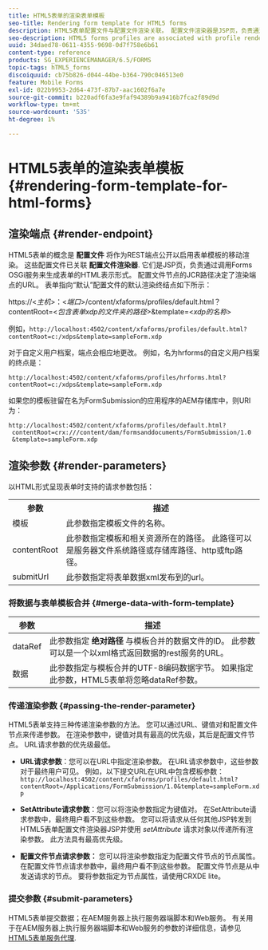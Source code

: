 ```yaml
---
title: HTML5表单的渲染表单模板
seo-title: Rendering form template for HTML5 forms
description: HTML5表单配置文件与配置文件渲染关联。 配置文件渲染器是JSP页，负责通过调用Forms OSGi服务来生成表单的HTML表示形式。
seo-description: HTML5 forms profiles are associated with profile renders. Profile Renders are JSP pages responsible for generating HTML representation of the form by calling the Forms OSGi service.
uuid: 34daed78-0611-4355-9698-0d7f758e6b61
content-type: reference
products: SG_EXPERIENCEMANAGER/6.5/FORMS
topic-tags: hTML5_forms
discoiquuid: cb75b826-d044-44be-b364-790c046513e0
feature: Mobile Forms
exl-id: 022b9953-2d64-473f-87b7-aac1602f6a7e
source-git-commit: b220adf6fa3e9faf94389b9a9416b7fca2f89d9d
workflow-type: tm+mt
source-wordcount: '535'
ht-degree: 1%

---
```


# HTML5表单的渲染表单模板 {#rendering-form-template-for-html-forms}

## 渲染端点 {#render-endpoint}

HTML5表单的概念是 **配置文件** 将作为REST端点公开以启用表单模板的移动渲染。 这些配置文件已关联 **配置文件渲染器**. 它们是JSP页，负责通过调用Forms OSGi服务来生成表单的HTML表示形式。 配置文件节点的JCR路径决定了渲染端点的URL。 表单指向“默认”配置文件的默认渲染终结点如下所示：

https://&lt;*主机*>：&lt;*端口*>/content/xfaforms/profiles/default.html？contentRoot=&lt;*包含表单xdp的文件夹的路径*>&amp;template=&lt;*xdp的名称*>

例如，`http://localhost:4502/content/xfaforms/profiles/default.html?contentRoot=c:/xdps&template=sampleForm.xdp`

对于自定义用户档案，端点会相应地更改。 例如，名为hrforms的自定义用户档案的终点是：

`http://localhost:4502/content/xfaforms/profiles/hrforms.html?contentRoot=c:/xdps&template=sampleForm.xdp`

如果您的模板驻留在名为FormSubmission的应用程序的AEM存储库中，则URI为：

```http
http://localhost:4502/content/xfaforms/profiles/default.html?
 contentRoot=crx:///content/dam/formsanddocuments/FormSubmission/1.0
 &template=sampleForm.xdp
```

## 渲染参数 {#render-parameters}

以HTML形式呈现表单时支持的请求参数包括：

<table>
 <tbody>
  <tr>
   <th><strong>参数 </strong></th>
   <th><strong>描述</strong></th>
  </tr>
  <tr>
   <td>模板<br /> </td>
   <td>此参数指定模板文件的名称。<br /> </td>
  </tr>
  <tr>
   <td>contentRoot<br /> </td>
   <td>此参数指定模板和相关资源所在的路径。 此路径可以是服务器文件系统路径或存储库路径、http或ftp路径。<br /> </td>
  </tr>
  <tr>
   <td>submitUrl<br /> </td>
   <td>此参数指定将表单数据xml发布到的url。<br /> </td>
  </tr>
 </tbody>
</table>

### 将数据与表单模板合并 {#merge-data-with-form-template}

| 参数 | 描述 |
|---|---|
| dataRef | 此参数指定 **绝对路径** 与模板合并的数据文件的ID。 此参数可以是一个以xml格式返回数据的rest服务的URL。 |
| 数据 | 此参数指定与模板合并的UTF-8编码数据字节。 如果指定此参数，HTML5表单将忽略dataRef参数。 |

### 传递渲染参数 {#passing-the-render-parameter}

HTML5表单支持三种传递渲染参数的方法。 您可以通过URL、键值对和配置文件节点来传递参数。 在渲染参数中，键值对具有最高的优先级，其后是配置文件节点。 URL请求参数的优先级最低。

* **URL请求参数**：您可以在URL中指定渲染参数。 在URL请求参数中，这些参数对于最终用户可见。 例如，以下提交URL在URL中包含模板参数： `http://localhost:4502/content/xfaforms/profiles/default.html?contentRoot=/Applications/FormSubmission/1.0&template=sampleForm.xdp`

* **SetAttribute请求参数**：您可以将渲染参数指定为键值对。 在SetAttribute请求参数中，最终用户看不到这些参数。 您可以将请求从任何其他JSP转发到HTML5表单配置文件渲染器JSP并使用 *setAttribute* 请求对象以传递所有渲染参数。 此方法具有最高优先级。

* **配置文件节点请求参数：** 您可以将渲染参数指定为配置文件节点的节点属性。 在配置文件节点请求参数中，最终用户看不到这些参数。 配置文件节点是从中发送请求的节点。 要将参数指定为节点属性，请使用CRXDE lite。

### 提交参数 {#submit-parameters}

HTML5表单提交数据；在AEM服务器上执行服务器端脚本和Web服务。 有关用于在AEM服务器上执行服务器端脚本和Web服务的参数的详细信息，请参见 [HTML5表单服务代理](/help/forms/using/service-proxy.md).
